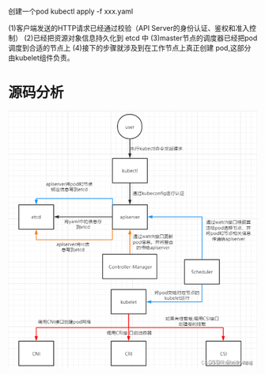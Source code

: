 # 
创建一个pod kubectl apply -f xxx.yaml

(1)客户端发送的HTTP请求已经通过校验（API Server的身份认证、鉴权和准入控制）
(2)已经把资源对象信息持久化到 etcd 中
(3)master节点的调度器已经把pod调度到合适的节点上
(4)接下的步骤就涉及到在工作节点上真正创建 pod,这部分由kubelet组件负责。

# 源码分析

![](pod%E5%90%AF%E5%8A%A8.png)